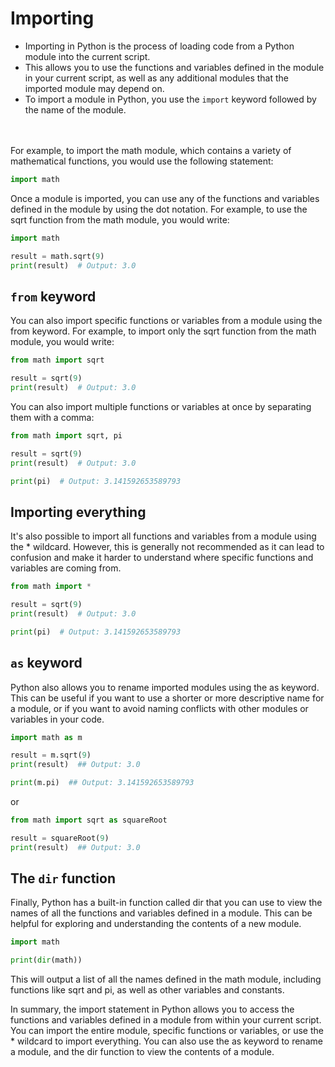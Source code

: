 # Importing
- Importing in Python is the process of loading code from a Python module into the current script.
- This allows you to use the functions and variables defined in the module in your current script, as well as any additional modules that the imported module may depend on.
- To import a module in Python, you use the `import` keyword followed by the name of the module. 
<br>
<br>
For example, to import the math module, which contains a variety of mathematical functions, you would use the following statement:

```py
import math
```
Once a module is imported, you can use any of the functions and variables defined in the module by using the dot notation. For example, to use the sqrt function from the math module, you would write:

```py
import math

result = math.sqrt(9)
print(result)  # Output: 3.0
```

## `from` keyword
You can also import specific functions or variables from a module using the from keyword. For example, to import only the sqrt function from the math module, you would write:

```py
from math import sqrt

result = sqrt(9)
print(result)  # Output: 3.0
```
You can also import multiple functions or variables at once by separating them with a comma:

```py
from math import sqrt, pi

result = sqrt(9)
print(result)  # Output: 3.0

print(pi)  # Output: 3.141592653589793
```

## Importing everything
It's also possible to import all functions and variables from a module using the * wildcard. However, this is generally not recommended as it can lead to confusion and make it harder to understand where specific functions and variables are coming from.

```py
from math import *

result = sqrt(9)
print(result)  # Output: 3.0

print(pi)  # Output: 3.141592653589793
```

## `as` keyword
Python also allows you to rename imported modules using the as keyword. This can be useful if you want to use a shorter or more descriptive name for a module, or if you want to avoid naming conflicts with other modules or variables in your code.
```py
import math as m

result = m.sqrt(9)
print(result)  ## Output: 3.0

print(m.pi)  ## Output: 3.141592653589793
```
or
```py
from math import sqrt as squareRoot

result = squareRoot(9)
print(result)  ## Output: 3.0
```
## The `dir` function
Finally, Python has a built-in function called dir that you can use to view the names of all the functions and variables defined in a module. This can be helpful for exploring and understanding the contents of a new module.

```py
import math

print(dir(math))
```
This will output a list of all the names defined in the math module, including functions like sqrt and pi, as well as other variables and constants.

In summary, the import statement in Python allows you to access the functions and variables defined in a module from within your current script. You can import the entire module, specific functions or variables, or use the * wildcard to import everything. You can also use the as keyword to rename a module, and the dir function to view the contents of a module.